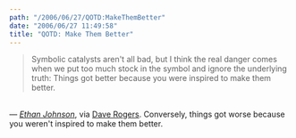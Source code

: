 ```yaml
---
path: "/2006/06/27/QOTD:MakeThemBetter" 
date: "2006/06/27 11:49:58" 
title: "QOTD: Make Them Better" 
---
```

<blockquote>Symbolic catalysts aren't all bad, but I think the real danger comes when we put too much stock in the symbol and ignore the underlying truth: Things got better because you were inspired to make them better.</blockquote><br>&#8212; <cite><a href="http://ethmar.com/ethan/articles/2006/06/23/faith_and_works">Ethan Johnson</a></cite>, via <a href="http://homepage.mac.com/dave_rogers/GHD06-06.html#note_2875">Dave Rogers</a>. Conversely, things got worse because you weren't inspired to make them better.